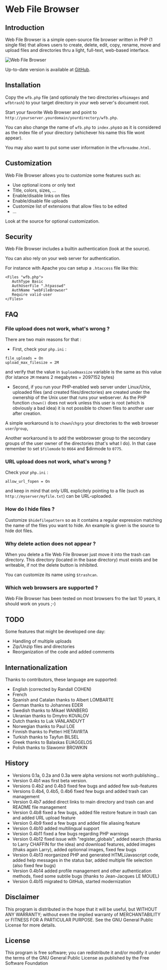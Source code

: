 ﻿Web File Browser
================

Introduction
------------

Web File Browser is a simple open-source file browser written in PHP (1 single file)
that allows users to create, delete, edit, copy, rename, move and upload files and
directories thru a light, full-text, web-based interface.

![Web File Browser](https://raw.githubusercontent.com/cgdave/webfilebrowser/master/snapshot.jpg)

Up-to-date version is available at [GitHub](https://github.com/cgdave/webfilebrowser).

Installation
------------

Copy the `wfb.php` file (and optionaly the two directories `wfbimages` and `wfbtrash`) to your target
directory in your web server's document root.

Start your favorite Web Browser and point to `http://yourserver.yourdomain/yourdirectory/wfb.php`.

You can also change the name of `wfb.php` to `index.php`so as it is considered as the index file of your directory
(whichever his name this file wont appear).

You may also want to put some user information in the `wfbreadme.html`.

Customization
-------------

Web File Browser allows you to customize some features such as:

- Use optional icons or only text
- Title, colors, sizes, ...
- Enable/disable links on files
- Enable/disable file uploads
- Customize list of extensions that allow files to be edited
- ...

Look at the source for optional customization.

Security
--------

Web File Browser includes a builtin authentication (look at the source).

You can also rely on your web server for authentication. 

For instance with Apache you can setup a `.htaccess` file like this:

```plain
<Files "wfb.php">
   AuthType Basic
   AuthUserFile ".htpasswd"
   AuthName "webFileBrowser"
   Require valid-user
</Files>
```
 
FAQ
---

### File upload does not work, what's wrong ?

There are two main reasons for that : 

- First, check your `php.ini` : 
```
file_uploads = On 
upload_max_filesize = 2M 
```

and verify that the value in `$uploadmaxsize` variable is the same as this value
(for istance `2M` means 2 megabytes = 2097152 bytes) 

- Second, if you run your PHP-enabled web server under Linux/Unix, uploaded files (and created files/directories)
are created under the ownership of the Unix user that runs your webserver. 
As the PHP function `chown()` does not work unless this user is root (which is obviously a bad idea)
it is not possible to chown files to another user after creation. 

A simple workaround is to `chown`/`chgrp` your directories to the web browser `user`/`group`, 

Another workaround is to add the webbrowser group to the secondary groups of the user owner of the directories (that's what I do).
In that case remember to set `$filemode` to `0664` and $dirmode to `0775`. 

### URL upload does not work, what's wrong ? 

Check your `php.ini` : 

```
allow_url_fopen = On
```

and keep in mind that only URL explicitely pointing to a file (such as `http://myserver/myfile.txt`) can be URL-uploaded. 

### How do I hide files ? 

Customize `$hidefilepattern` so as it contains a regular expression matching the name of the files you want to hide. 
An example is given is the source to hide dot files. 

### Why delete action does not appear ? 

When you delete a file Web File Browser just move it into the trash can directory. This directory (located in the base directory)
must exists and be writeable, if not the delete button is inhibited. 

You can customize its name using `$trashcan`. 

### Which web browsers are supported ? 

Web File Browser has been tested on most browsers fro the last 10 years, it should work on yours ;-)

TODO
----

Some features that might be developed one day:

- Handling of multiple uploads
- Zip/Unzip files and directories
- Reorganization of the code and added comments

Internationalization
--------------------

Thanks to contributors, these language are supported:

- English (corrected by Randall COHEN)
- French
- Spanish and Catalan thanks to Albert LOMBARTE
- German thanks to Johannes EDER
- Swedish thanks to Mikael WANBERG
- Ukranian thanks to Dmytro KOVALOV
- Dutch thanks to Luk VANLANDUYT
- Norwegian thanks to Paul LOE
- Finnish thanks to Petteri HIETAVIRTA
- Turkish thanks to Tayfun BILSEL
- Greek thanks to Balaskas EUAGGELOS
- Polish thanks to Slawomir BROWKIN

History
-------

- Versions 0.1a, 0.2a and 0.3a were alpha versions not worth publishing...
- Version 0.4b1 was first beta version.
- Versions 0.4b2 and 0.4b3 fixed few bugs and added few sub-features
- Versions 0.4b4, 0.4b5, 0.4b6 fixed few bugs and added trash can management
- Version 0.4b7 added direct links to main directory and trash can and README file management
- Version 0.4b8 fixed a few bugs, added file restore feature in trash can and added URL upload feature
- Version 0.4b9 fixed a few bugs and added file aliasing feature
- Version 0.4b10 added multilingual support
- Version 0.4b11 fixed a few bugs regarding PHP warnings
- Version 0.4b12 fixed issue with "register_globals", added search (thanks to Larry CHAFFIN for the idea) and download features, added images (thaks again Larry), added optionnal images, fixed few bugs
- Version 0.4b13 reorganized PHP and generated HTML/Javascript code, added help messages in the status bar, added multiple file selection (also fixed few bugs) 
- Version 0.4b14 added profile management and other authentication methods, fixed some subtile bugs (thanks to Jean-Jacques LE MOUEL) 
- Version 0.4b15 migrated to GitHub, started modernization
 
Disclaimer
---------

This program is distributed in the hope that it will be useful, but WITHOUT ANY WARRANTY; 
without even the implied warranty of MERCHANTABILITY or FITNESS FOR A PARTICULAR PURPOSE. 
See the GNU General Public License for more details. 

License
-------

This program is free software; you can redistribute it and/or modify it under the terms of 
the GNU General Public License as published by the Free Software Foundation
